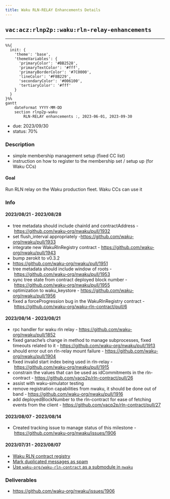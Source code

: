 ```yaml
---
title: Waku RLN-RELAY Enhancements Details
---
```


## `vac:acz:rlnp2p::waku:rln-relay-enhancements`
---

```mermaid
%%{ 
  init: { 
    'theme': 'base', 
    'themeVariables': { 
      'primaryColor': '#BB2528', 
      'primaryTextColor': '#fff', 
      'primaryBorderColor': '#7C0000', 
      'lineColor': '#F8B229', 
      'secondaryColor': '#006100', 
      'tertiaryColor': '#fff' 
    } 
  } 
}%%
gantt
	dateFormat YYYY-MM-DD 
	section rlnp2p-waku
		RLN-RELAY enhancements :, 2023-06-01, 2023-09-30
```
- due: 2023/09/30
- status: 70%

### Description
- simple membership management setup (fixed CC list)
- instruction on how to register to the membership set / setup up (for Waku CCs)

#### Goal
Run RLN relay on the Waku production fleet. Waku CCs can use it

### Info

#### 2023/08/21 - 2023/08/28

* tree metadata should include chainId and contractAddress - https://github.com/waku-org/nwaku/pull/1932
* set flush_interval appropriately -https://github.com/waku-org/nwaku/pull/1933
* integrate new WakuRlnRegistry contract - https://github.com/waku-org/nwaku/pull/1943
* bump zerokit to v0.3.2
* https://github.com/waku-org/nwaku/pull/1951
* tree metadata should include window of roots - https://github.com/waku-org/nwaku/pull/1953
* sync tree state from contract deployed block number - https://github.com/waku-org/nwaku/pull/1955
* optimization to waku_keystore - https://github.com/waku-org/nwaku/pull/1956
* fixed a forceProgression bug in the WakuRlnRegistry contract - https://github.com/waku-org/waku-rln-contract/pull/6

#### 2023/08/14 - 2023/08/21
* rpc handler for waku rln relay - https://github.com/waku-org/nwaku/pull/1852
* fixed ganache’s change in method to manage subprocesses, fixed timeouts related to it - https://github.com/waku-org/nwaku/pull/1913
* should error out on rln-relay mount failure - https://github.com/waku-org/nwaku/pull/1904
* fixed invalid start index being used in rln-relay - https://github.com/waku-org/nwaku/pull/1915
* constrain the values that can be used as idCommitments in the rln-contract - https://github.com/vacp2p/rln-contract/pull/26
* assist with waku-simulator testing
* remove registration capabilities from nwaku, it should be done out of band - https://github.com/waku-org/nwaku/pull/1916
* add deployedBlockNumber to the rln-contract for ease of fetching events from the client - https://github.com/vacp2p/rln-contract/pull/27

#### 2023/08/07 - 2023/08/14
*  Created tracking issue to manage status of this milestone - https://github.com/waku-org/nwaku/issues/1906

#### 2023/07/31 - 2023/08/07

* [Waku RLN contract registry](https://github.com/waku-org/waku-rln-contract/pull/3)
* [Mark duplicated messages as spam](https://github.com/waku-org/nwaku/pull/1867)
* [Use `waku-org/waku-rln-contract` as a submodule in `nwaku`](https://github.com/waku-org/nwaku/pull/1884)

### Deliverables

* https://github.com/waku-org/nwaku/issues/1906
